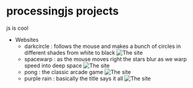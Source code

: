 # processingjs projects
js is cool
* Websites
  * darkcircle : follows the mouse and makes a bunch of circles in different shades from white to black
  ![The site](https://docfate111.github.io/images/darkcircle.png)
  * spacewarp  : as the mouse moves right the stars blur as we warp speed into deep space
  ![The site](https://docfate111.github.io/images/spacewarp.png)
  * pong : the classic arcade game
  ![The site](https://docfate111.github.io/images/pong.png)
  * purple rain : basically the title says it all
  ![The site](https://docfate111.github.io/images/purple.png)
